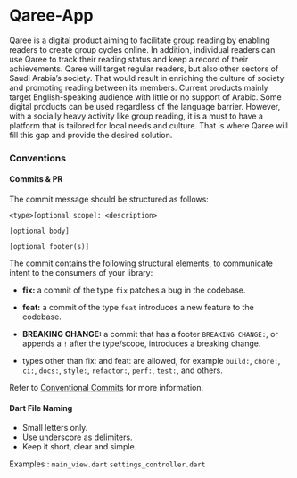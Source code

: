 # Qaree-App

Qaree is a digital product aiming to facilitate group reading by enabling readers to create group cycles online. In addition, individual readers can use Qaree to track their reading status and keep a record of their achievements. Qaree will target regular readers, but also other sectors of Saudi Arabia’s society. That would result in enriching the culture of society and promoting reading between its members. Current products mainly target English-speaking audience with little or no support of Arabic. Some digital products can be used regardless of the language barrier. However, with a socially heavy activity like group reading, it is a must to have a platform that is tailored for local needs and culture. That is where Qaree will fill this gap and provide the desired solution. 

### Conventions

#### Commits & PR

The commit message should be structured as follows:

```
<type>[optional scope]: <description>

[optional body]

[optional footer(s)]
```

The commit contains the following structural elements, to communicate intent to the consumers of your library:

* **fix:** a commit of the type `fix` patches a bug in the codebase.

* **feat:** a commit of the type `feat` introduces a new feature to the codebase.

* **BREAKING CHANGE:** a commit that has a footer `BREAKING CHANGE:`, or appends a `!` after the type/scope, introduces a breaking change.

* types other than fix: and feat: are allowed, for example `build:`, `chore:`, `ci:`, `docs:`, `style:`, `refactor:`, `perf:`, `test:`, and others.
 
Refer to [Conventional Commits](https://www.conventionalcommits.org/en/v1.0.0/) for more information. 


#### Dart File Naming
* Small letters only.
* Use underscore as delimiters.
* Keep it short, clear and simple.

Examples :
`main_view.dart`
`settings_controller.dart`
